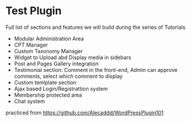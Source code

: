 # Test Plugin

Full list of sections and features we will build during the series of Tutorials

* Modular Administration Area
* CPT Manager
* Custom Taxonomy Manager
* Widget to Upload abd Display media in sidebars
* Post and Pages Gallery integration
* Testimonial section: Comment in the front-end, Admin can approve comments, select which comment to display
* Custom temlplate section
* Ajax based Login/Registrattion system
* Membership protected area
* Chat system

practiced from https://github.com/Alecaddd/WordPressPlugin101
